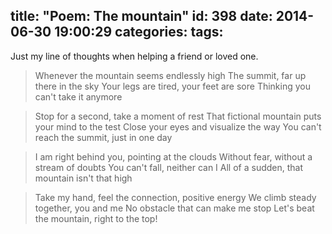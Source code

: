 title: "Poem: The mountain"
id: 398
date: 2014-06-30 19:00:29
categories:
tags:
---
Just my line of thoughts when helping a friend or loved one.

<!-- more -->

> Whenever the mountain seems endlessly high
> The summit, far up there in the sky
> Your legs are tired, your feet are sore
> Thinking you can't take it anymore

> Stop for a second, take a moment of rest
> That fictional mountain puts your mind to the test
> Close your eyes and visualize the way
> You can't reach the summit, just in one day

> I am right behind you, pointing at the clouds
> Without fear, without a stream of doubts
> You can't fall, neither can I
> All of a sudden, that mountain isn't that high

> Take my hand, feel the connection, positive energy
> We climb steady together, you and me
> No obstacle that can make me stop
> Let's beat the mountain, right to the top!